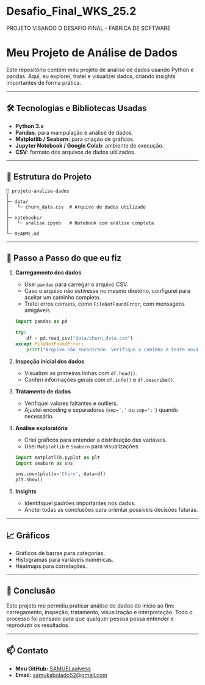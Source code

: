# Desafio_Final_WKS_25.2
PROJETO VISANDO O DESAFIO FINAL  - FABRICA DE SOFTWARE 


# Meu Projeto de Análise de Dados

Este repositório contém meu projeto de análise de dados usando Python e pandas. Aqui, eu explorei, tratei e visualizei dados, criando insights importantes de forma prática.

---

## 🛠 Tecnologias e Bibliotecas Usadas

* **Python 3.x**
* **Pandas**: para manipulação e análise de dados.
* **Matplotlib / Seaborn**: para criação de gráficos.
* **Jupyter Notebook / Google Colab**: ambiente de execução.
* **CSV**: formato dos arquivos de dados utilizados.

---

## 📂 Estrutura do Projeto

```
📁 projeto-analise-dados
│
├─ data/
│   └─ churn_data.csv  # Arquivo de dados utilizado
│
├─ notebooks/
│   └─ analise.ipynb   # Notebook com análise completa
│
└─ README.md
```

---

## 🚀 Passo a Passo do que eu fiz

1. **Carregamento dos dados**

   * Usei `pandas` para carregar o arquivo CSV.
   * Caso o arquivo não estivesse no mesmo diretório, configurei para aceitar um caminho completo.
   * Tratei erros comuns, como `FileNotFoundError`, com mensagens amigáveis.

   ```python
   import pandas as pd

   try:
       df = pd.read_csv("data/churn_data.csv")
   except FileNotFoundError:
       print("Arquivo não encontrado. Verifique o caminho e tente novamente.")
   ```

2. **Inspeção inicial dos dados**

   * Visualizei as primeiras linhas com `df.head()`.
   * Conferi informações gerais com `df.info()` e `df.describe()`.

3. **Tratamento de dados**

   * Verifiquei valores faltantes e outliers.
   * Ajustei encoding e separadores (`sep=','` ou `sep=';'`) quando necessário.

4. **Análise exploratória**

   * Criei gráficos para entender a distribuição das variáveis.
   * Usei `Matplotlib` e `Seaborn` para visualizações.

   ```python
   import matplotlib.pyplot as plt
   import seaborn as sns

   sns.countplot(x='Churn', data=df)
   plt.show()
   ```

5. **Insights**

   * Identifiquei padrões importantes nos dados.
   * Anotei todas as conclusões para orientar possíveis decisões futuras.

---

## 📈 Gráficos

* Gráficos de barras para categorias.
* Histogramas para variáveis numéricas.
* Heatmaps para correlações.

---



## 📝 Conclusão

Este projeto me permitiu praticar análise de dados do início ao fim: carregamento, inspeção, tratamento, visualização e interpretação. Todo o processo foi pensado para que qualquer pessoa possa entender e reproduzir os resultados.

---

## 📫 Contato

* **Meu GitHub:** [SAMUELaalvess]([https://github.com/seu-usuario](https://github.com/SAMUELaalvess))
* **Email:** [samukabolado52@gmail.com](mailto:samukabolado52@gmail.com)
